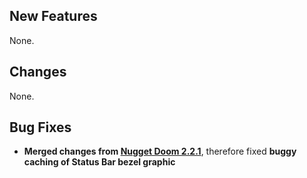 ## New Features

None.

## Changes

None.

## Bug Fixes

- **Merged changes from [Nugget Doom 2.2.1](https://github.com/MrAlaux/Nugget-Doom/releases/tag/nugget-doom-2.2.1)**, therefore fixed **buggy caching of Status Bar bezel graphic**
